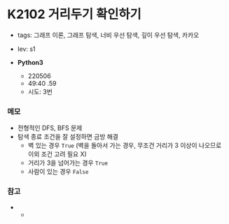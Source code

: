 # K2102 거리두기 확인하기

- tags: 그래프 이론, 그래프 탐색, 너비 우선 탐색, 깊이 우선 탐색, 카카오
- lev: s1

- **Python3**
  - 220506
  - 49:40 .59
  - 시도: 3번

### 메모
 - 전형적인 DFS, BFS 문제
 - 탐색 종료 조건을 잘 설정하면 금방 해결
    - 벽 있는 경우 `True` (벽을 돌아서 가는 경우, 무조건 거리가 3 이상이 나오므로 이외 조건 고려 필요 X)
    - 거리가 3을 넘어가는 경우 `True`
    - 사람이 있는 경우 `False`

### 참고
 - -